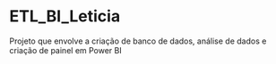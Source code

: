 # ETL_BI_Leticia
Projeto que envolve a criação de banco de dados, análise de dados e criação de painel em Power BI

